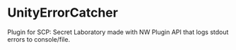 # UnityErrorCatcher

Plugin for SCP: Secret Laboratory made with NW Plugin API that logs stdout errors to console/file.
